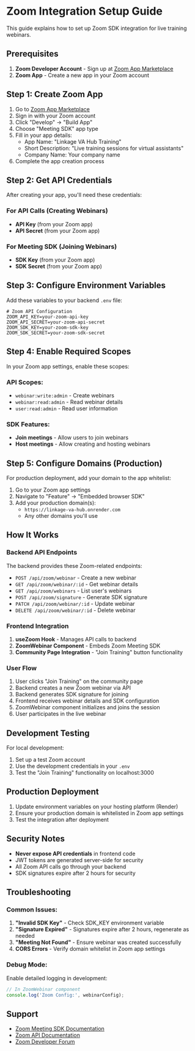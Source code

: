 # Zoom Integration Setup Guide

This guide explains how to set up Zoom SDK integration for live training webinars.

## Prerequisites

1. **Zoom Developer Account** - Sign up at [Zoom App Marketplace](https://marketplace.zoom.us/)
2. **Zoom App** - Create a new app in your Zoom account

## Step 1: Create Zoom App

1. Go to [Zoom App Marketplace](https://marketplace.zoom.us/)
2. Sign in with your Zoom account
3. Click "Develop" → "Build App"
4. Choose "Meeting SDK" app type
5. Fill in your app details:
   - App Name: "Linkage VA Hub Training"
   - Short Description: "Live training sessions for virtual assistants"
   - Company Name: Your company name
6. Complete the app creation process

## Step 2: Get API Credentials

After creating your app, you'll need these credentials:

### For API Calls (Creating Webinars)
- **API Key** (from your Zoom app)
- **API Secret** (from your Zoom app)

### For Meeting SDK (Joining Webinars)
- **SDK Key** (from your Zoom app)
- **SDK Secret** (from your Zoom app)

## Step 3: Configure Environment Variables

Add these variables to your backend `.env` file:

```env
# Zoom API Configuration
ZOOM_API_KEY=your-zoom-api-key
ZOOM_API_SECRET=your-zoom-api-secret
ZOOM_SDK_KEY=your-zoom-sdk-key
ZOOM_SDK_SECRET=your-zoom-sdk-secret
```

## Step 4: Enable Required Scopes

In your Zoom app settings, enable these scopes:

### API Scopes:
- `webinar:write:admin` - Create webinars
- `webinar:read:admin` - Read webinar details
- `user:read:admin` - Read user information

### SDK Features:
- **Join meetings** - Allow users to join webinars
- **Host meetings** - Allow creating and hosting webinars

## Step 5: Configure Domains (Production)

For production deployment, add your domain to the app whitelist:

1. Go to your Zoom app settings
2. Navigate to "Feature" → "Embedded browser SDK"
3. Add your production domain(s):
   - `https://linkage-va-hub.onrender.com`
   - Any other domains you'll use

## How It Works

### Backend API Endpoints

The backend provides these Zoom-related endpoints:

- `POST /api/zoom/webinar` - Create a new webinar
- `GET /api/zoom/webinar/:id` - Get webinar details
- `GET /api/zoom/webinars` - List user's webinars
- `POST /api/zoom/signature` - Generate SDK signature
- `PATCH /api/zoom/webinar/:id` - Update webinar
- `DELETE /api/zoom/webinar/:id` - Delete webinar

### Frontend Integration

1. **useZoom Hook** - Manages API calls to backend
2. **ZoomWebinar Component** - Embeds Zoom Meeting SDK
3. **Community Page Integration** - "Join Training" button functionality

### User Flow

1. User clicks "Join Training" on the community page
2. Backend creates a new Zoom webinar via API
3. Backend generates SDK signature for joining
4. Frontend receives webinar details and SDK configuration
5. ZoomWebinar component initializes and joins the session
6. User participates in the live webinar

## Development Testing

For local development:

1. Set up a test Zoom account
2. Use the development credentials in your `.env`
3. Test the "Join Training" functionality on localhost:3000

## Production Deployment

1. Update environment variables on your hosting platform (Render)
2. Ensure your production domain is whitelisted in Zoom app settings
3. Test the integration after deployment

## Security Notes

- **Never expose API credentials** in frontend code
- JWT tokens are generated server-side for security
- All Zoom API calls go through your backend
- SDK signatures expire after 2 hours for security

## Troubleshooting

### Common Issues:

1. **"Invalid SDK Key"** - Check SDK_KEY environment variable
2. **"Signature Expired"** - Signatures expire after 2 hours, regenerate as needed
3. **"Meeting Not Found"** - Ensure webinar was created successfully
4. **CORS Errors** - Verify domain whitelist in Zoom app settings

### Debug Mode:

Enable detailed logging in development:

```javascript
// In ZoomWebinar component
console.log('Zoom Config:', webinarConfig);
```

## Support

- [Zoom Meeting SDK Documentation](https://developers.zoom.us/docs/meeting-sdk/)
- [Zoom API Documentation](https://developers.zoom.us/docs/api/)
- [Zoom Developer Forum](https://devforum.zoom.us/)